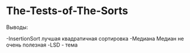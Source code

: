 # The-Tests-of-The-Sorts

Выводы:

-InsertionSort лучшая квадратичная сортировка
-Медиана Медиан не очень полезная
-LSD - тема
